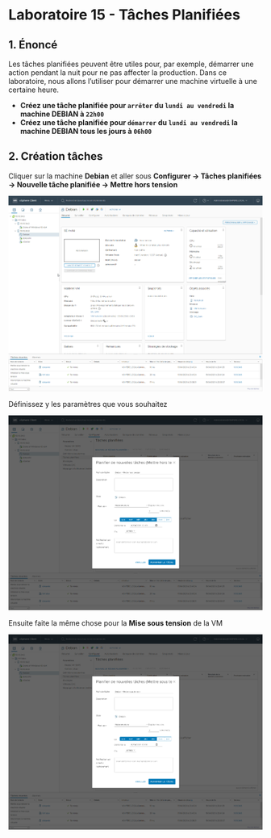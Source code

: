 # Laboratoire 15 - Tâches Planifiées

## 1. Énoncé

Les tâches planifiées peuvent être utiles pour, par exemple, démarrer une action pendant la nuit pour ne pas affecter la production. Dans ce laboratoire, nous allons l’utiliser pour démarrer une machine virtuelle à une certaine heure.

* **Créez une tâche planifiée pour `arrêter` du `lundi au vendredi` la machine DEBIAN à `22h00`**
* **Créez une tâche planifiée pour `démarrer` du `lundi au vendredi` la machine DEBIAN tous les jours à `06h00`**

## 2. Création tâches

Cliquer sur la machine **Debian** et aller sous **Configurer -> Tâches planifiées -> Nouvelle tâche planifiée -> Mettre hors tension**

![](../.gitbook/assets/ZXbvFgEBR7.gif)

Définissez y les paramètres que vous souhaitez

![](<../.gitbook/assets/image (35).png>)

Ensuite faite la même chose pour la **Mise sous tension** de la VM

![](<../.gitbook/assets/image (64).png>)
